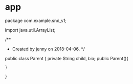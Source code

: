 # app
package com.example.snd_v1;

import java.util.ArrayList;

/**
 * Created by jenny on 2018-04-06.
 */

public class Parent  {
    private String child, bio;
    public Parent(){

    }
}
